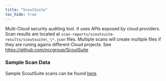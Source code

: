 ```yaml
---
title: "ScoutSuite"
toc_hide: true
---
```

Multi-Cloud security auditing tool. It uses APIs exposed by cloud
providers. Scan results are located at
`scan-reports/scoutsuite-results/scoutsuite\_\*.json` files.
Multiple scans will create multiple files if they are runing agains
different Cloud projects. See <https://github.com/nccgroup/ScoutSuite>

### Sample Scan Data
Sample ScoutSuite scans can be found [here](https://github.com/DefectDojo/django-DefectDojo/tree/master/unittests/scans/scout_suite).